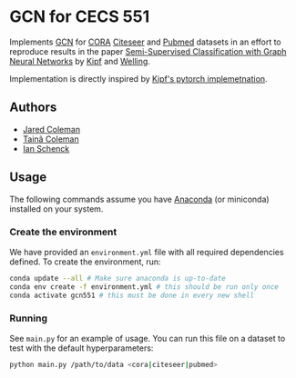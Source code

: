 # GCN for CECS 551
Implements [GCN]() for [CORA](https://relational.fit.cvut.cz/dataset/CORA) [Citeseer](http://csxstatic.ist.psu.edu/downloads/data) and [Pubmed](https://catalog.data.gov/dataset/pubmed) datasets in an effort to reproduce results in the paper [Semi-Supervised Classification with Graph Neural Networks](https://arxiv.org/abs/1609.02907) by [Kipf](https://tkipf.github.io/) and [Welling](https://staff.fnwi.uva.nl/m.welling/).

Implementation is directly inspired by [Kipf's pytorch implemetnation](https://github.com/tkipf/pygcn). 

## Authors

- [Jared Coleman](https://jaredraycoleman.com)
- [Tainã Coleman](https://www.linkedin.com/in/tainacoleman/)
- [Ian Schenck](https://github.com/ischenck)

## Usage
The following commands assume you have [Anaconda](https://www.anaconda.com/) (or miniconda) installed on your system.

### Create the environment
We have provided an ```environment.yml``` file with all required dependencies defined. To create the environment, run:

```bash
conda update --all # Make sure anaconda is up-to-date
conda env create -f environment.yml # this should be run only once
conda activate gcn551 # this must be done in every new shell
```

### Running
See ```main.py``` for an example of usage. You can run this file on a dataset to test with the default hyperparameters:

```bash
python main.py /path/to/data <cora|citeseer|pubmed>
```